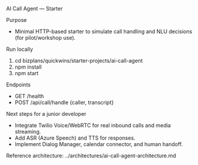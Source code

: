 AI Call Agent — Starter

Purpose
- Minimal HTTP-based starter to simulate call handling and NLU decisions (for pilot/workshop use).

Run locally
1. cd bizplans/quickwins/starter-projects/ai-call-agent
2. npm install
3. npm start

Endpoints
- GET /health
- POST /api/call/handle {caller, transcript}

Next steps for a junior developer
- Integrate Twilio Voice/WebRTC for real inbound calls and media streaming.
- Add ASR (Azure Speech) and TTS for responses.
- Implement Dialog Manager, calendar connector, and human handoff.

Reference architecture: ../architectures/ai-call-agent-architecture.md
